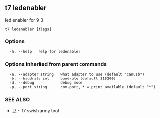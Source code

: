 ## t7 ledenabler

led enabler for 9-3

```
t7 ledenabler [flags]
```

### Options

```
  -h, --help   help for ledenabler
```

### Options inherited from parent commands

```
  -a, --adapter string   what adapter to use (default "canusb")
  -b, --baudrate int     baudrate (default 115200)
  -d, --debug            debug mode
  -p, --port string      com-port, * = print available (default "*")
```

### SEE ALSO

* [t7](t7.md)	 - T7 swish army tool

